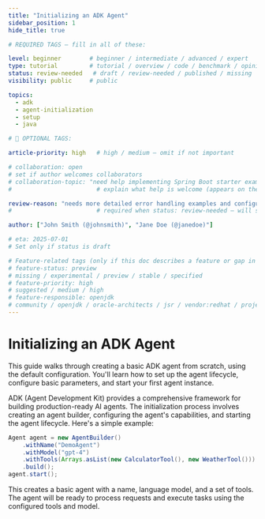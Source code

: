 ```yaml
---
title: "Initializing an ADK Agent"
sidebar_position: 1
hide_title: true

# REQUIRED TAGS — fill in all of these:

level: beginner        # beginner / intermediate / advanced / expert
type: tutorial         # tutorial / overview / code / benchmark / opinion / api-doc
status: review-needed   # draft / review-needed / published / missing
visibility: public     # public

topics:
  - adk
  - agent-initialization
  - setup
  - java

# 🧩 OPTIONAL TAGS:

article-priority: high   # high / medium — omit if not important

# collaboration: open
# set if author welcomes collaborators
# collaboration-topic: "need help implementing Spring Boot starter examples"  
#                        # explain what help is welcome (appears on the dashboard & collab page)

review-reason: "needs more detailed error handling examples and configuration options"
#                        # required when status: review-needed — will show on the article and in the dashboard

author: ["John Smith (@johnsmith)", "Jane Doe (@janedoe)"]

# eta: 2025-07-01
# Set only if status is draft

# Feature-related tags (only if this doc describes a feature or gap in Java+AI):
# feature-status: preview
# missing / experimental / preview / stable / specified
# feature-priority: high
# suggested / medium / high
# feature-responsible: openjdk
# community / openjdk / oracle-architects / jsr / vendor:redhat / project-lead:<name>
---
```


# Initializing an ADK Agent

This guide walks through creating a basic ADK agent from scratch, using the default configuration. You'll learn how to set up the agent lifecycle, configure basic parameters, and start your first agent instance.

ADK (Agent Development Kit) provides a comprehensive framework for building production-ready AI agents. The initialization process involves creating an agent builder, configuring the agent's capabilities, and starting the agent lifecycle. Here's a simple example:

```java
Agent agent = new AgentBuilder()
    .withName("DemoAgent")
    .withModel("gpt-4")
    .withTools(Arrays.asList(new CalculatorTool(), new WeatherTool()))
    .build();
agent.start();
```

This creates a basic agent with a name, language model, and a set of tools. The agent will be ready to process requests and execute tasks using the configured tools and model.

